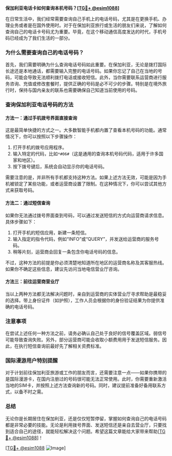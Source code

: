 **保加利亚电话卡如何查询本机号码？[[TG💪+ @esim1088](https://t.me/s/esim1088)]**

在日常生活中，我们经常需要查询自己手机上的电话号码，尤其是在更换手机、办理业务或者是在国外使用时。对于在保加利亚旅行或生活的朋友们来说，了解如何查询自己的电话卡号码尤为重要。毕竟，在这个移动通信高度发达的时代，手机号码已经成为了我们生活的一部分。

### 为什么需要查询自己的电话号码？

首先，我们需要明确为什么查询电话号码如此重要。在保加利亚，无论是拨打国际长途还是本地通话，都需要输入完整的电话号码。如果你忘记了自己在当地的号码，可能会导致无法顺利拨打电话或接收短信。此外，当你需要联系运营商进行服务咨询、充值或修改套餐时，提供正确的号码是必不可少的步骤。特别是在境外旅行时，保持与国内亲友的联系也需要确保自己知道当前使用的号码。

### 查询保加利亚电话号码的方法

#### 方法一：通过手机拨号界面直接查询

这是最简单快捷的方式之一。大多数智能手机都内置了查看本机号码的功能。通常情况下，你可以按照以下步骤操作：

1. 打开手机的拨号应用程序。
2. 输入特定的代码，比如`*#06#`（这是通用的查询本机号码代码，适用于许多国家和地区）。
3. 按下拨号键后，系统会自动显示你的电话号码。

需要注意的是，并非所有手机都支持这种方法。如果上述方法无效，可能是因为手机被锁定了某些功能，或者运营商设置了限制。在这种情况下，你可以尝试其他方式来获取号码。

#### 方法二：通过短信查询

如果你无法通过拨号界面查到号码，可以通过发送短信的方式向运营商请求信息。具体步骤如下：

1. 打开手机的短信应用，新建一条短信。
2. 输入指定的指令代码，例如“INFO”或“QUERY”，并发送给运营商的服务号码。
3. 稍等片刻，运营商会回复一条包含你电话号码的信息。

不过，这种方法的前提是你必须清楚地知道所在地区的运营商名称及其客服热线。如果你不确定这些信息，建议先访问当地电信营业厅咨询。

#### 方法三：前往运营商营业厅

当以上两种方法都无法解决问题时，亲自到运营商的实体营业厅寻求帮助是最稳妥的选择。带上身份证件（如护照），工作人员会根据你的身份验证结果为你提供准确的电话号码。

### 注意事项

在尝试上述任何一种方法之前，请务必确认自己处于良好的信号覆盖区域。弱信号可能导致查询失败。另外，部分运营商可能会收取小额费用用于发送短信服务。因此，在执行短信查询前最好先了解相关资费标准。

### 国际漫游用户特别提醒

对于计划前往保加利亚旅游或工作的朋友而言，还需要注意一点——如果你携带的是国际漫游卡，在国内注册过的号码很可能无法正常使用。此时，你需要重新激活当地的SIM卡，并按照上述方法查询新的号码。同时，建议提前准备好备用联系方式，以备不时之需。

### 总结

无论你是长期居住在保加利亚，还是仅仅短暂停留，掌握如何查询自己的电话号码都是非常必要的技能。无论是利用拨号界面、发送短信还是亲自去营业厅，只要找到适合自己的途径，就能轻松解决这个问题。希望这篇文章能给大家带来帮助[[TG💪+ @esim1088](https://t.me/s/esim1088)]！

[[TG💪+ @esim1088](https://t.me/s/esim1088) ![Image](https://i.postimg.cc/4NQfJmqS/Snipaste-2025-05-13-00-14-12.png)]